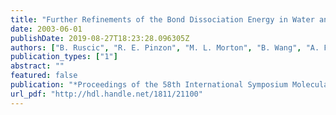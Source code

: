 ```yaml
---
title: "Further Refinements of the Bond Dissociation Energy in Water and Hydroxyl Radical Using the Active Thermochemical Tables Approach"
date: 2003-06-01
publishDate: 2019-08-27T18:23:28.096305Z
authors: ["B. Ruscic", "R. E. Pinzon", "M. L. Morton", "B. Wang", "A. F. Wagner", "G. von Laszevski", "S. G. Nijsure", "K. A. Amin", "Sandra J. Bittner", "M. Minkoff"]
publication_types: ["1"]
abstract: ""
featured: false
publication: "*Proceedings of the 58th International Symposium Molecular Sectrosctroscopy*"
url_pdf: "http://hdl.handle.net/1811/21100"
---
```


